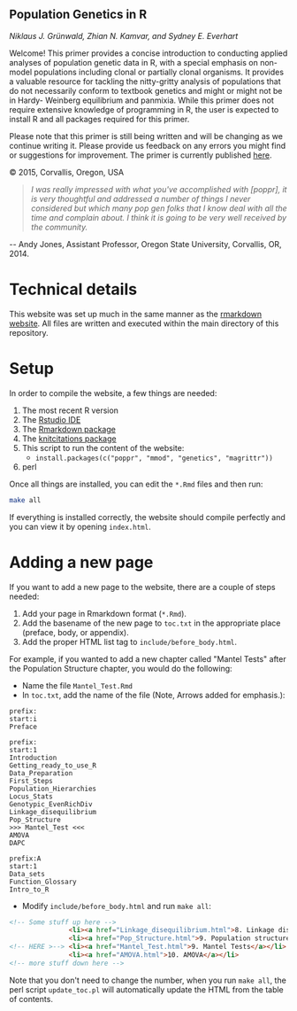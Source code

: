 Population Genetics in R
---

*Niklaus J. Gr&uuml;nwald, Zhian N. Kamvar, and Sydney E. Everhart*

Welcome! This primer provides a concise introduction to conducting applied
analyses of population genetic data in R, with a special emphasis on non-model
populations including clonal or partially clonal organisms. It provides a
valuable resource for tackling the nitty-gritty analysis of populations that do
not necessarily conform to textbook genetics and might or might not be in Hardy-
Weinberg equilibrium and panmixia. While this primer does not require extensive
knowledge of programming in R, the user is expected to install R and all
packages required for this primer.

Please note that this primer is still being written and will be changing as we
continue writing it. Please provide us feedback on any errors you might find or
suggestions for improvement. The primer is currently published
[here](http://grunwaldlab.github.io/Population_Genetics_in_R/).


&copy; 2015, Corvallis, Oregon, USA

>*I was really impressed with what you've accomplished with [poppr], it is very thoughtful and addressed a number of things I never considered but which many pop gen folks that I know deal with all the time and complain about.  I think it is going to be very well received by the community.* 

-- Andy Jones, Assistant Professor, Oregon State University, Corvallis, OR, 2014.


Technical details
=========

This website was set up much in the same manner as the [rmarkdown
website](http://rmarkdown.rstudio.org). All files are written and executed
within the main directory of this repository.

Setup
=========

In order to compile the website, a few things are needed:

1. The most recent R version
1. The [Rstudio IDE](http://rstudio.org)
2. The [Rmarkdown package](http://rmarkdown.rstudio.com)
3. The [knitcitations package](https://github.com/cboettig/knitcitations)
2. This script to run the content of the website: 
    - `install.packages(c("poppr", "mmod", "genetics", "magrittr"))`
3. perl

Once all things are installed, you can edit the `*.Rmd` files and then run:

```sh
make all
```

If everything is installed correctly, the website should compile perfectly and
you can view it by opening `index.html`.

Adding a new page
==========

If you want to add a new page to the website, there are a couple of steps
needed:

1. Add your page in Rmarkdown format (`*.Rmd`).
2. Add the basename of the new page to `toc.txt` in the appropriate place
   (preface, body, or appendix).
3. Add the proper HTML list tag to `include/before_body.html`.

For example, if you wanted to add a new chapter called "Mantel Tests" after the
Population Structure chapter, you would do the following:

- Name the file `Mantel_Test.Rmd`
- In `toc.txt`, add the name of the file (Note, Arrows added for emphasis.):

```
prefix:
start:i
Preface

prefix:
start:1
Introduction
Getting_ready_to_use_R
Data_Preparation
First_Steps
Population_Hierarchies
Locus_Stats
Genotypic_EvenRichDiv
Linkage_disequilibrium
Pop_Structure
>>> Mantel_Test <<<
AMOVA
DAPC

prefix:A
start:1
Data_sets
Function_Glossary
Intro_to_R
```

- Modify `include/before_body.html` and run `make all`:

```html
<!-- Some stuff up here -->
               <li><a href="Linkage_disequilibrium.html">8. Linkage disequilibrium</a></li>
               <li><a href="Pop_Structure.html">9. Population structure</a></li>
<!-- HERE >--> <li><a href="Mantel_Test.html">9. Mantel Tests</a></li> <!-- <<<<<<<< HERE -->
               <li><a href="AMOVA.html">10. AMOVA</a></li>
<!-- more stuff down here -->
```

Note that you don't need to change the number, when you run `make all`, the perl
script `update_toc.pl` will automatically update the HTML from the table of
contents.